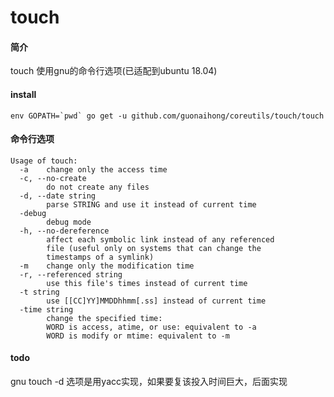 # touch

#### 简介
touch 使用gnu的命令行选项(已适配到ubuntu 18.04)

#### install
```
env GOPATH=`pwd` go get -u github.com/guonaihong/coreutils/touch/touch
```

#### 命令行选项
```console
Usage of touch:
  -a	change only the access time
  -c, --no-create
    	do not create any files
  -d, --date string
    	parse STRING and use it instead of current time
  -debug
    	debug mode
  -h, --no-dereference
    	affect each symbolic link instead of any referenced
    	file (useful only on systems that can change the
    	timestamps of a symlink)
  -m	change only the modification time
  -r, --referenced string
    	use this file's times instead of current time
  -t string
    	use [[CC]YY]MMDDhhmm[.ss] instead of current time
  -time string
    	change the specified time:
    	WORD is access, atime, or use: equivalent to -a
    	WORD is modify or mtime: equivalent to -m
```

#### todo
gnu touch -d  选项是用yacc实现，如果要复该投入时间巨大，后面实现
